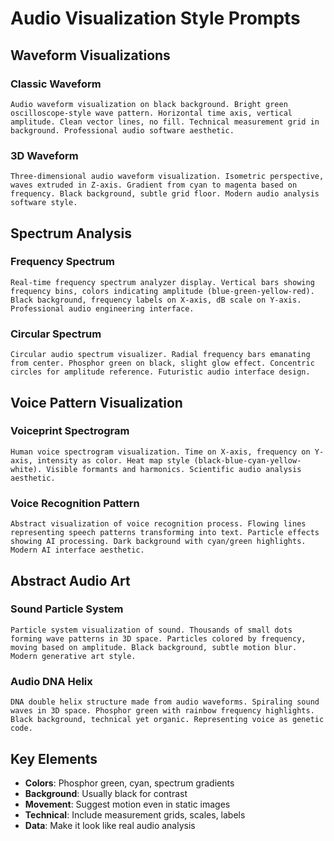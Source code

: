 # Audio Visualization Style Prompts

## Waveform Visualizations

### Classic Waveform
```
Audio waveform visualization on black background. Bright green oscilloscope-style wave pattern. Horizontal time axis, vertical amplitude. Clean vector lines, no fill. Technical measurement grid in background. Professional audio software aesthetic.
```

### 3D Waveform
```
Three-dimensional audio waveform visualization. Isometric perspective, waves extruded in Z-axis. Gradient from cyan to magenta based on frequency. Black background, subtle grid floor. Modern audio analysis software style.
```

## Spectrum Analysis

### Frequency Spectrum
```
Real-time frequency spectrum analyzer display. Vertical bars showing frequency bins, colors indicating amplitude (blue-green-yellow-red). Black background, frequency labels on X-axis, dB scale on Y-axis. Professional audio engineering interface.
```

### Circular Spectrum
```
Circular audio spectrum visualizer. Radial frequency bars emanating from center. Phosphor green on black, slight glow effect. Concentric circles for amplitude reference. Futuristic audio interface design.
```

## Voice Pattern Visualization

### Voiceprint Spectrogram
```
Human voice spectrogram visualization. Time on X-axis, frequency on Y-axis, intensity as color. Heat map style (black-blue-cyan-yellow-white). Visible formants and harmonics. Scientific audio analysis aesthetic.
```

### Voice Recognition Pattern
```
Abstract visualization of voice recognition process. Flowing lines representing speech patterns transforming into text. Particle effects showing AI processing. Dark background with cyan/green highlights. Modern AI interface aesthetic.
```

## Abstract Audio Art

### Sound Particle System
```
Particle system visualization of sound. Thousands of small dots forming wave patterns in 3D space. Particles colored by frequency, moving based on amplitude. Black background, subtle motion blur. Modern generative art style.
```

### Audio DNA Helix
```
DNA double helix structure made from audio waveforms. Spiraling sound waves in 3D space. Phosphor green with rainbow frequency highlights. Black background, technical yet organic. Representing voice as genetic code.
```

## Key Elements
- **Colors**: Phosphor green, cyan, spectrum gradients
- **Background**: Usually black for contrast
- **Movement**: Suggest motion even in static images
- **Technical**: Include measurement grids, scales, labels
- **Data**: Make it look like real audio analysis
